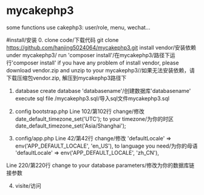 # mycakephp3
some functions use cakephp3: user/role, menu, wechat...

#install/安装
0. 
 clone code/下载代码
  git clone https://github.com/hanjing5024064/mycakephp3.git
 install vendor/安装依赖
  under mycakephp3/ run 'composer install'/在mycakephp3/路径下运行'composer install'
 if you have any problem of install vendor, please download vendor.zip and unzip to your mycakephp3//如果无法安装依赖，请下载压缩包vendor.zip, 解压到mycakephp3路径下

1. database
 create database 'databasename'/创建数据库'databasename'
 execute sql file /mycakephp3.sql/导入sql文件mycakephp3.sql

2. config bootstrap.php
 Line 102/第102行
 change/修改
  date_default_timezone_set('UTC');
 to your timezone/为你的时区
  date_default_timezone_set('Asia/Shanghai');

3. config/app.php
 Line 42/第42行
 change/修改
  'defaultLocale' => env('APP_DEFAULT_LOCALE', 'en_US'),
 to language you need/为你的母语
  'defaultLocale' => env('APP_DEFAULT_LOCALE', 'zh_CN'),

 Line 220/第220行
 change to your database parameters/修改为你的数据库链接参数

4. visite/访问
